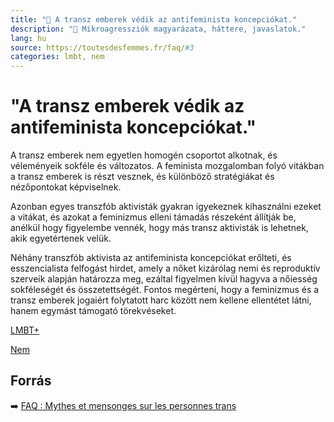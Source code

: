 ```yaml
---
title: "🚫 A transz emberek védik az antifeminista koncepciókat."
description: "🚫 Mikroagressziók magyarázata, háttere, javaslatok."
lang: hu
source: https://toutesdesfemmes.fr/faq/#3
categories: lmbt, nem
---
```


<div class="wiki-content agression-title">

# "A transz emberek védik az antifeminista koncepciókat."

A transz emberek nem egyetlen homogén csoportot alkotnak, és véleményeik sokféle és változatos. A feminista mozgalomban folyó vitákban a transz emberek is részt vesznek, és különböző stratégiákat és nézőpontokat képviselnek.

Azonban egyes transzfób aktivisták gyakran igyekeznek kihasználni ezeket a vitákat, és azokat a feminizmus elleni támadás részeként állítják be, anélkül hogy figyelembe vennék, hogy más transz aktivisták is lehetnek, akik egyetértenek velük.

Néhány transzfób aktivista az antifeminista koncepciókat erőlteti, és esszencialista felfogást hirdet, amely a nőket kizárólag nemi és reproduktív szerveik alapján határozza meg, ezáltal figyelmen kívül hagyva a nőiesség sokféleségét és összetettségét. Fontos megérteni, hogy a feminizmus és a transz emberek jogaiért folytatott harc között nem kellene ellentétet látni, hanem egymást támogató törekvéseket.

<div class="categories">

[LMBT+](/#/entry?id=lmbt)

[Nem](/#/entry?id=nem)

</div>

## Forrás

➡️ [FAQ : Mythes et mensonges sur les personnes trans](https://toutesdesfemmes.fr/faq-mythes-et-mensonges-sur-les-personnes-trans/)

</div>